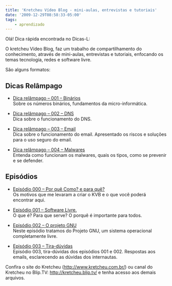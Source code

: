 ```yaml
---
title: 'Kretcheu Vídeo Blog - mini-aulas, entrevistas e tutoriais'
date: '2009-12-29T08:58:33-05:00'
tags:
    - aprendizado
---
```


Olá! Dica rápida encontrada no Dicas-L:

O kretcheu Vídeo Blog, faz um trabalho de compartilhamento do conhecimento, através de mini-aulas, entrevistas e tutoriais, enfocando os temas tecnologia, redes e software livre.

São alguns formatos:

## Dicas Relâmpago

- [Dica relâmpago – 001 – Binários](http://blip.tv/file/2911451)  
    Sobre os números binários, fundamentos da micro-informática.

- [Dica relâmpago – 002 – DNS](http://blip.tv/file/2911454)  
    Dica sobre o funcionamento do DNS.

- [Dica relâmpago – 003 – Email](http://blip.tv/file/2911458)  
    Dica sobre o funcionamento do email. Apresentado os riscos e soluções para o uso seguro do email.

- [Dica relâmpago – 004 – Malwares](http://blip.tv/file/2911461)  
    Entenda como funcionam os malwares, quais os tipos, como se prevenir e se defender.

## Episódios

- [Episódio 000 – Por quê Como? e para quê?](http://blip.tv/file/2911311)  
    Os motivos que me levaram a criar o KVB e o que você poderá encontrar aqui.

- [Episódio 001 – Software Livre.](http://blip.tv/file/2911389)  
    O que é? Para que serve? O porquê é importante para todos.

- [Episódio 002 – O projeto GNU](http://blip.tv/file/2911415)  
    Neste episódio tratamos do Projeto GNU, um sistema operacional completamente livre.

- [Episódio 003 – Tira-dúvidas](http://blip.tv/file/2911453)  
    Episódio 003, tira-dúvidas dos episódios 001 e 002. Respostas aos emails, esclarecendo as dúvidas dos internautas.

Confira o site do Kretcheu (<http://www.kretcheu.com.br/>) ou canal do Kretcheu no Blip.TV: <http://kretcheu.blip.tv/> e tenha acesso aos demais arquivos.
